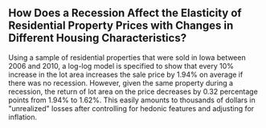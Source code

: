 ## How Does a Recession Affect the Elasticity of Residential Property Prices with Changes in Different Housing Characteristics?

Using a sample of residential properties that were sold in Iowa between 2006 and 2010, a log-log model is specified to show that every 10% increase in the lot area increases the sale price by 1.94% on average if there was no recession. However, given the same property during a recession, the return of lot area on the price decreases by 0.32 percentage points from 1.94% to 1.62%. This easily amounts to thousands of dollars in "unrealized" losses after controlling for hedonic features and adjusting for inflation.
